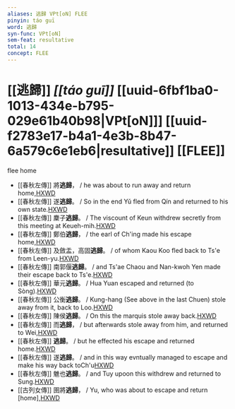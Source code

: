 ```yaml
---
aliases: 逃歸 VPt[oN] FLEE
pinyin: táo guī
word: 逃歸
syn-func: VPt[oN]
sem-feat: resultative
total: 14
concept: FLEE 
---
```

# [[逃歸]] *[[táo guī]]*  [[uuid-6fbf1ba0-1013-434e-b795-029e61b40b98|VPt[oN]]] [[uuid-f2783e17-b4a1-4e3b-8b47-6a579c6e1eb6|resultative]] [[FLEE]]
flee home
 - [[春秋左傳]] 將**逃歸**， / he was about to run away and return home,[HXWD](https://hxwd.org/textview.html?location=KR1e0001_tls_005-345a.3)
 - [[春秋左傳]] 遂**逃歸**。 / So in the end Yǔ fled from Qín and returned to his own state.[HXWD](https://hxwd.org/textview.html?location=KR1e0001_tls_005-346a.1)
 - [[春秋左傳]] 麇子**逃歸**。 / The viscount of Keun withdrew secretly from this meeting at Keueh-mih.[HXWD](https://hxwd.org/textview.html?location=KR1e0001_tls_006-208a.1)
 - [[春秋左傳]] 鄭伯**逃歸**， / the earl of Ch'ing made his escape home,[HXWD](https://hxwd.org/textview.html?location=KR1e0001_tls_007-219a.3)
 - [[春秋左傳]] 及斂盂，高固**逃歸**。 / of whom Kaou Koo fled back to Ts'e from Leen-yu.[HXWD](https://hxwd.org/textview.html?location=KR1e0001_tls_007-326a.4)
 - [[春秋左傳]] 南郭偃**逃歸**。 / and Ts'ae Chaou and Nan-kwoh Yen made their escape back to Ts'e.[HXWD](https://hxwd.org/textview.html?location=KR1e0001_tls_007-341a.1)
 - [[春秋左傳]] 華元**逃歸**。 / Hua Yuan escaped and returned (to Sòng).[HXWD](https://hxwd.org/textview.html?location=KR1e0001_tls_007-36a.4)
 - [[春秋左傳]] 公衡**逃歸**。 / Kung-hang (See above in the last Chuen) stole away from it, back to Loo.[HXWD](https://hxwd.org/textview.html?location=KR1e0001_tls_008-53a.3)
 - [[春秋左傳]] 陳侯**逃歸**。 / On this the marquis stole away back.[HXWD](https://hxwd.org/textview.html?location=KR1e0001_tls_009-160a.1)
 - [[春秋左傳]] 而**逃歸**， / but afterwards stole away from him, and returned to Wei,[HXWD](https://hxwd.org/textview.html?location=KR1e0001_tls_009-325a.3)
 - [[春秋左傳]] **逃歸**。 / but he effected his escape and returned home.[HXWD](https://hxwd.org/textview.html?location=KR1e0001_tls_010-172a.4)
 - [[春秋左傳]] 遂**逃歸**。 / and in this way evntually managed to escape and make his way back toCh'u[HXWD](https://hxwd.org/textview.html?location=KR1e0001_tls_011-85a.31)
 - [[春秋左傳]] 魋也**逃歸**。 / and Tuy upoon this withdrew and returned to Sung.[HXWD](https://hxwd.org/textview.html?location=KR1e0001_tls_012-228a.6)
 - [[古列女傳]] 圉將**逃歸**，
                     / Yu, who was about to escape and return [home],[HXWD](https://hxwd.org/textview.html?location=KR2g0017_CHANT_005-11a.8)